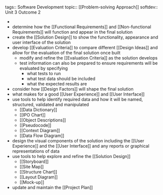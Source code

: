 tags:: Software Development
topic:: [[Problem-solving Approach]]
softdev:: Unit 3 Outcome 2

-
- determine how the [[Functional Requirements]] and [[Non-functional Requirements]] will function and appear in the final solution
- create the [[Solution Design]] to show the functionality, appearance and user interface of the solution
- develop [[Evaluation Criteria]] to compare different [[Design Ideas]] and allow for the evaluation of the final solution once built
	- modify and refine the [[Evaluation Criteria]] as the solution develops
	- test information can also be prepared to ensure requirements will be evaluated by specifying
		- what tests to run
		- what test data should be included
		- what the expected results are
- consider how [[Design Factors]] will shape the final solution
- what makes for a good [[User Experience]] and [[User Interface]]
- use tools to help identify required data and how it will be named, structured, validated and manipulated
	- [[Data Dictionary]]
	- [[IPO Chart]]
	- [[Object Descriptions]]
	- [[Pseudocode]]
	- [[Context Diagram]]
	- [[Data Flow Diagram]]
- design the visual components of the solution including the [[User Experience]] and the [[User Interface]] and any reports or graphical representations of data
- use tools to help explore and refine the [[Solution Design]]
	- [[Storyboard]]
	- [[Site Map]]
	- [[Structure Chart]]
	- [[Layout Diagram]]
	- [[Mock-up]]
- update and maintain the [[Project Plan]]